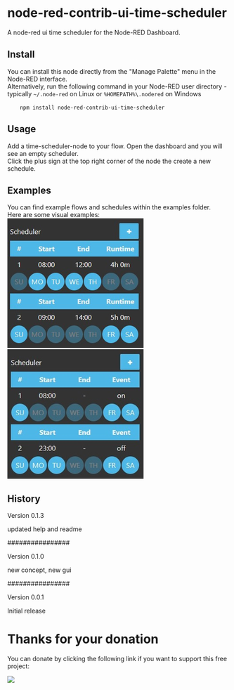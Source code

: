 # node-red-contrib-ui-time-scheduler
A node-red ui time scheduler for the Node-RED Dashboard.

Install
-----------

You can install this node directly from the "Manage Palette" menu in the Node-RED interface.\
Alternatively, run the following command in your Node-RED user directory - typically `~/.node-red` on Linux or `%HOMEPATH%\.nodered` on Windows

        npm install node-red-contrib-ui-time-scheduler

Usage
----------

Add a time-scheduler-node to your flow. Open the dashboard and you will see an empty scheduler.\
Click the plus sign at the top right corner of the node the create a new schedule.

Examples
----------

You can find example flows and schedules within the examples folder.\
Here are some visual examples:\
![](/images/fe_demo1.jpg) ![](/images/fe_demo2.jpg)

History
----------

Version 0.1.3

updated help and readme

################

Version 0.1.0

new concept, new gui

################

Version 0.0.1

Initial release


# Thanks for your donation
You can donate by clicking the following link if you want to support this free project:

<a target="blank" href="https://www.paypal.me/fellinga"><img src="https://img.shields.io/badge/Donate-PayPal-blue.svg"/></a>